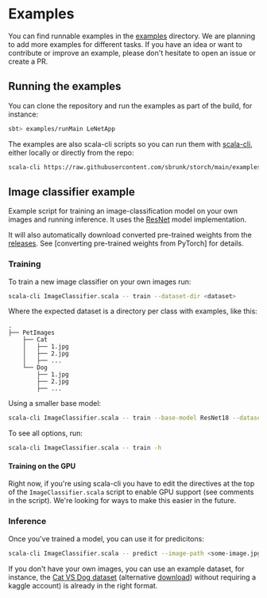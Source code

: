 # Examples

You can find runnable examples in the [examples](https://github.com/sbrunk/storch/tree/main/examples/src/main/scala) directory.
We are planning to add more examples for different tasks.
If you have an idea or want to contribute or improve an example, please don't hesitate to open an issue or create a PR.

## Running the examples

You can clone the repository and run the examples as part of the build, for instance:

```bash
sbt> examples/runMain LeNetApp
```

The examples are also scala-cli scripts so you can run them with [scala-cli](https://scala-cli.virtuslab.org/), either locally or directly from the repo:

```bash
scala-cli https://raw.githubusercontent.com/sbrunk/storch/main/examples/src/main/scala/ImageClassifier.scala
```

## Image classifier example

Example script for training an image-classification model on your own images and running inference.
It uses the [ResNet](https://github.com/sbrunk/storch/blob/main/vision/src/main/scala/torchvision/models/resnet.scala) model implementation.

It will also automatically download converted pre-trained weights from the [releases](https://github.com/sbrunk/storch/releases/tag/pretrained-weights). See [converting pre-trained weights from PyTorch] for details.

### Training

To train a new image classifier on your own images run:

```bash
scala-cli ImageClassifier.scala -- train --dataset-dir <dataset>
```

Where the expected dataset is a directory per class with examples, like this:
```
.
├── PetImages
    ├── Cat
    │   ├── 1.jpg
    │   ├── 2.jpg
    │   ├── ...
    └── Dog
        ├── 1.jpg
        ├── 2.jpg
        ├── ...
```

Using a smaller base model:
```bash
scala-cli ImageClassifier.scala -- train --base-model ResNet18 --dataset-dir <dataset>
```

To see all options, run:
```bash
scala-cli ImageClassifier.scala -- train -h
```

#### Training on the GPU

Right now, if you're using scala-cli you have to edit the directives at the top of the `ImageClassifier.scala`
script to enable GPU support (see comments in the script).
We're looking for ways to make this easier in the future.

### Inference

Once you've trained a model, you can use it for predicitons:
```bash
scala-cli ImageClassifier.scala -- predict --image-path <some-image.jpg>
```

If you don't have your own images, you can use an example dataset, for instance, the [Cat VS Dog dataset](https://www.kaggle.com/datasets/karakaggle/kaggle-cat-vs-dog-dataset) (alternative [download](https://www.microsoft.com/en-us/download/details.aspx?id=54765)) without requiring a kaggle account) is already in the right format.
